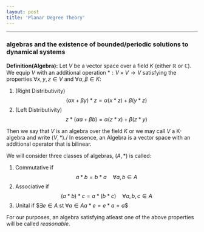 ```yaml
---
layout: post
title: 'Planar Degree Theory'
---
```


<hr>

### algebras and the existence of bounded/periodic solutions to dynamical systems 

**Definition(Algebra):**  Let $V$ be a vector space over a field $K$ (either $\mathbb{R}$ or $\mathbb{C}$). We equip $V$ with an additional operation $*: V \times V \rightarrow V$ satisfying the properties $\forall x,y,z \in V$ and $\forall \alpha, \beta \in K:$

1. (Right Distributivity) $$(\alpha x + \beta y) * z = \alpha(x*z) + \beta(y*z)$$
2. (Left Distributivity) $$z * (\alpha a + \beta b) = \alpha(z*x) + \beta(z*y)$$

Then we say that $V$ is an algebra over the field $K$ or we may call $V$ a K-algebra and write $(V, *)$./
In essence, an Algebra is a vector space with an additional operator that is bilinear.

We will consider three classes of algebras, $(A, *)$ is called:
1. Commutative if $$a*b = b*a \quad \forall a,b \in A$$
2. Associative if $$(a*b)*c = a*(b*c) \quad \forall a,b,c \in A$$
3. Unital if $$\exists e \in A$ st $\forall a \in A a*e=e*a=a$$

For our purposes, an algebra satisfying atleast one of the above properties will be called *reasonable*.



